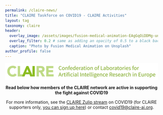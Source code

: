 ```yaml
---
permalink: /claire-news/
title: "CLAIRE Taskforce on COVID19 - CLAIRE Activities"
layout: tag
taxonomy: claire
header:
  overlay_image: /assets/images/fusion-medical-animation-EAgGqOiDDMg-unsplash_flipped.jpg
  overlay_filter: 0.2 # same as adding an opacity of 0.5 to a black background
  caption: "Photo by Fusion Medical Animation on Unsplash"
author_profile: false
---
```

<p align="center"><a href="https://claire-ai.org"><img src="/assets/images/banner_claire.jpg" alt="CLAIRE" width ="1000"></a></p>

<p align="center"><b>Read below how members of the CLAIRE network are active in supporting the fight against COVID19</b></p> 

<p align="center">For more information, see the <a href="https://claire.zulipchat.com/#narrow/stream/226112-covid-19">CLAIRE Zulip stream</a> on COVID19 (for CLAIRE supporters only, <a href="https://claire-ai.org/#share-and-sign">you can sign up here</a>) or contact <a href="mailto:covid19@claire-ai.org">covid19@claire-ai.org</a>.</p>

